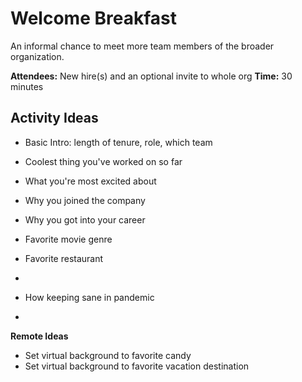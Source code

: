 # Welcome Breakfast

An informal chance to meet more team members of the broader organization. 

**Attendees:** New hire(s) and an optional invite to whole org
**Time:** 30 minutes

## Activity Ideas

- Basic Intro: length of tenure, role, which team
- Coolest thing you've worked on so far
- What you're most excited about
- Why you joined the company
- Why you got into your career

- Favorite movie genre
- Favorite restaurant
- 



- How keeping sane in pandemic
- 

**Remote Ideas**
- Set virtual background to favorite candy
- Set virtual background to favorite vacation destination